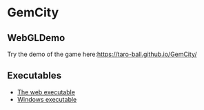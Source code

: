 # GemCity
## WebGLDemo
Try the demo of the game here:https://taro-ball.github.io/GemCity/

## Executables
- [The web executable](/docs)
- [Windows executable](GemCityWindows.zip)
